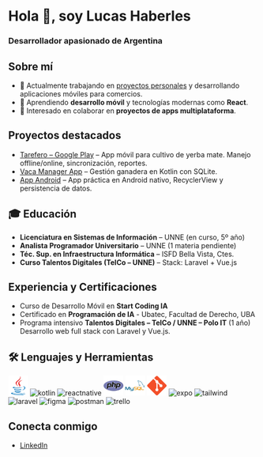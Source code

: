 # Hola 👋, soy Lucas Haberles
### Desarrollador apasionado de Argentina

## Sobre mí
- 🔭 Actualmente trabajando en [proyectos personales](https://github.com/HaberlesLucas/Vaca-Manager-App) y desarrollando aplicaciones móviles para comercios.
- 🌱 Aprendiendo **desarrollo móvil** y tecnologías modernas como **React**.
- 🤝 Interesado en colaborar en **proyectos de apps multiplataforma**.

## Proyectos destacados
- [Tarefero – Google Play](https://play.google.com/store/apps/details?id=com.haberleslucas.yerbaapp) – App móvil para cultivo de yerba mate. Manejo offline/online, sincronización, reportes.  
- [Vaca Manager App](https://github.com/HaberlesLucas/Vaca-Manager-App/blob/main/README.pdf) – Gestión ganadera en Kotlin con SQLite.  
- [App Android](https://github.com/HaberlesLucas/App-Android) – App práctica en Android nativo, RecyclerView y persistencia de datos.  

## 🎓 Educación
- **Licenciatura en Sistemas de Información** – UNNE (en curso, 5º año)  
- **Analista Programador Universitario** – UNNE (1 materia pendiente)  
- **Téc. Sup. en Infraestructura Informática** – ISFD Bella Vista, Ctes.  
- **Curso Talentos Digitales (TelCo – UNNE)** – Stack: Laravel + Vue.js  

## Experiencia y Certificaciones
- Curso de Desarrollo Móvil en **Start Coding IA**
- Certificado en **Programación de IA** - Ubatec, Facultad de Derecho, UBA
- Programa intensivo **Talentos Digitales – TelCo / UNNE – Polo IT** (1 año) Desarrollo web full stack con Laravel y Vue.js.

## 🛠️ Lenguajes y Herramientas
<p align="left">
  <!-- Lenguajes -->
  <img src="https://raw.githubusercontent.com/devicons/devicon/master/icons/java/java-original.svg" alt="java" width="40" height="40"/> 
  <img src="https://www.vectorlogo.zone/logos/kotlinlang/kotlinlang-icon.svg" alt="kotlin" width="40" height="40"/> 
  <img src="https://reactnative.dev/img/header_logo.svg" alt="reactnative" width="40" height="40"/> 
  <img src="https://raw.githubusercontent.com/devicons/devicon/master/icons/php/php-original.svg" alt="php" width="40" height="40"/> 
  <img src="https://raw.githubusercontent.com/devicons/devicon/master/icons/mysql/mysql-original-wordmark.svg" alt="mysql" width="40" height="40"/> 
  <img src="https://raw.githubusercontent.com/devicons/devicon/master/icons/git/git-original.svg" alt="git" width="40" height="40"/>
  
  <!-- Frameworks y herramientas extra -->
  <img src="https://www.vectorlogo.zone/logos/expoio/expoio-icon.svg" alt="expo" width="40" height="40"/> 
  <img src="https://www.vectorlogo.zone/logos/tailwindcss/tailwindcss-icon.svg" alt="tailwind" width="40" height="40"/> 
  <img src="https://www.vectorlogo.zone/logos/laravel/laravel-icon.svg" alt="laravel" width="40" height="40"/>
 
  <img src="https://www.vectorlogo.zone/logos/figma/figma-icon.svg" alt="figma" width="40" height="40"/>
  <img src="https://www.vectorlogo.zone/logos/getpostman/getpostman-icon.svg" alt="postman" width="40" height="40"/>
  <img src="https://www.vectorlogo.zone/logos/trello/trello-icon.svg" alt="trello" width="40" height="40"/>
</p>


## Conecta conmigo
- [LinkedIn](https://linkedin.com/in/lucas-haberles)
